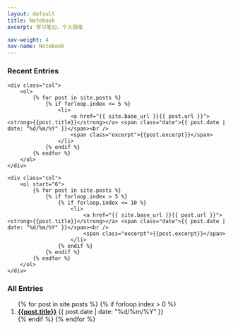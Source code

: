 ```yaml
---
layout: default
title: Notebook
excerpt: 学习笔记，个人随笔

nav-weight: 4
nav-name: Notebook
---
```


<div class="columns-2 post-list-excerpt">
	<h3>Recent Entries</h3>
	
	<div class="col">
		<ol>
			{% for post in site.posts %}
				{% if forloop.index <= 5 %}
					<li>
						<a href="{{ site.base_url }}{{ post.url }}"><strong>{{post.title}}</strong></a> <span class="date">{{ post.date | date: "%d/%m/%Y" }}</span><br />
						<span class="excerpt">{{post.excerpt}}</span>
					</li>
				{% endif %}
			{% endfor %}
		</ol>
	</div>
	
	<div class="col">
		<ol start="6">
			{% for post in site.posts %}
				{% if forloop.index > 5 %}
					{% if forloop.index <= 10 %}
						<li>
							<a href="{{ site.base_url }}{{ post.url }}"><strong>{{post.title}}</strong></a> <span class="date">{{ post.date | date: "%d/%m/%Y" }}</span><br />
							<span class="excerpt">{{post.excerpt}}</span>
						</li>
					{% endif %}
				{% endif %}
			{% endfor %}
		</ol>
	</div>
	
</div>

<h3>All Entries</h3>
<div class="full post-list">
	<ol>
		{% for post in site.posts %}
			{% if forloop.index > 0 %}
				<li>
					<a href="{{ site.base_url }}{{ post.url }}"><strong>{{post.title}}</strong></a> <span class="date">{{ post.date | date: "%d/%m/%Y" }}</span>
				</li>
			{% endif %}
		{% endfor %}
	</ol>
</div>